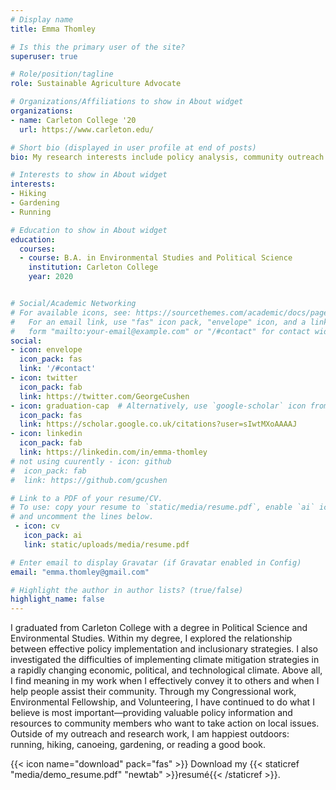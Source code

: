 ```yaml
---
# Display name
title: Emma Thomley

# Is this the primary user of the site?
superuser: true

# Role/position/tagline
role: Sustainable Agriculture Advocate

# Organizations/Affiliations to show in About widget
organizations:
- name: Carleton College '20
  url: https://www.carleton.edu/

# Short bio (displayed in user profile at end of posts)
bio: My research interests include policy analysis, community outreach sustainable agriculture and environmental justice.

# Interests to show in About widget
interests:
- Hiking
- Gardening
- Running

# Education to show in About widget
education:
  courses:
  - course: B.A. in Environmental Studies and Political Science
    institution: Carleton College
    year: 2020


# Social/Academic Networking
# For available icons, see: https://sourcethemes.com/academic/docs/page-builder/#icons
#   For an email link, use "fas" icon pack, "envelope" icon, and a link in the
#   form "mailto:your-email@example.com" or "/#contact" for contact widget.
social:
- icon: envelope
  icon_pack: fas
  link: '/#contact'
- icon: twitter
  icon_pack: fab
  link: https://twitter.com/GeorgeCushen
- icon: graduation-cap  # Alternatively, use `google-scholar` icon from `ai` icon pack
  icon_pack: fas
  link: https://scholar.google.co.uk/citations?user=sIwtMXoAAAAJ
- icon: linkedin
  icon_pack: fab
  link: https://linkedin.com/in/emma-thomley
# not using cuurently - icon: github
#  icon_pack: fab
#  link: https://github.com/gcushen

# Link to a PDF of your resume/CV.
# To use: copy your resume to `static/media/resume.pdf`, enable `ai` icons in `params.toml`, 
# and uncomment the lines below.
 - icon: cv
   icon_pack: ai
   link: static/uploads/media/resume.pdf

# Enter email to display Gravatar (if Gravatar enabled in Config)
email: "emma.thomley@gmail.com"

# Highlight the author in author lists? (true/false)
highlight_name: false
---
```


I graduated from Carleton College with a degree in Political Science and Environmental Studies. Within my degree, I explored the relationship between effective policy implementation and inclusionary strategies. I also investigated the difficulties of implementing climate mitigation strategies in a rapidly changing economic, political, and technological climate. Above all, I find meaning in my work when I effectively convey it to others and when I help people assist their community. Through my Congressional work, Environmental Fellowship, and Volunteering, I have continued to do what I believe is most important—providing valuable policy information and resources to community members who want to take action on local issues. Outside of my outreach and research work, I am happiest outdoors: running, hiking, canoeing, gardening, or reading a good book.


{{< icon name="download" pack="fas" >}} Download my {{< staticref "media/demo_resume.pdf" "newtab" >}}resumé{{< /staticref >}}.
